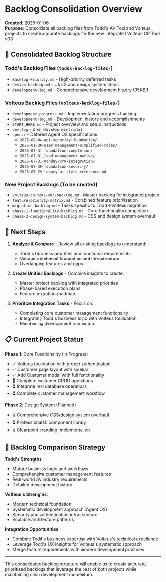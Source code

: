 # Backlog Consolidation Overview

**Created**: 2025-01-06  
**Purpose**: Consolidate all backlog files from Todd's AV Tool and Volteus projects to create accurate backlogs for the new integrated Volteus CP Tool v03

## 📂 **Consolidated Backlog Structure**

### **Todd's Backlog Files** (`todds-backlog-files/`)
- `Backlog-Priority.md` - High-priority deferred tasks 
- `design-backlog.md` - UI/UX and design system items
- `development-log.md` - Comprehensive development history (95KB!)

### **Volteus Backlog Files** (`volteus-backlog-files/`)
- `development-progress.md` - Implementation progress tracking
- `development-log.md` - Development history and accomplishments
- `START_HERE.md` - Project overview and setup instructions
- `dev.log` - Brief development notes
- `specs/` - Detailed Agent OS specifications:
  - `2025-08-04-api-security-foundation/`
  - `2025-01-30-user-management-simplified-roles/`
  - `2025-07-31-foundation-completion/`
  - `2025-07-31-lead-management-native/`
  - `2025-07-31-monday-crm-integration/`
  - `2025-07-30-foundation-security/`
  - `2025-07-29-legacy-ui-style-reference.md`

### **New Project Backlogs** (To be created)
- `volteus-cp-tool-v03-backlog.md` - Master backlog for integrated project
- `feature-priority-matrix.md` - Combined feature prioritization
- `migration-backlog.md` - Tasks specific to Todd→Volteus migration
- `phase-1-functionality-backlog.md` - Core functionality completion
- `phase-2-design-system-backlog.md` - CSS and design system overhaul

## 🎯 **Next Steps**

1. **Analyze & Compare** - Review all existing backlogs to understand:
   - Todd's business priorities and functional requirements
   - Volteus's technical foundation and infrastructure
   - Overlapping features and gaps

2. **Create Unified Backlogs** - Combine insights to create:
   - Master project backlog with integrated priorities
   - Phase-based execution plans
   - Feature migration roadmap

3. **Prioritize Integration Tasks** - Focus on:
   - Completing core customer management functionality
   - Integrating Todd's business logic with Volteus foundation
   - Maintaining development momentum

## 📋 **Current Project Status**

**Phase 1**: Core Functionality (In Progress)
- ✅ Volteus foundation with proper authentication
- ✅ Customer page layout with sidebar
- ✅ Add Customer modal with full functionality
- 🚧 Complete customer CRUD operations
- ⏳ Integrate real database operations
- ⏳ Complete customer management workflow

**Phase 2**: Design System (Planned)
- ⏳ Comprehensive CSS/design system overhaul
- ⏳ Professional UI component library
- ⏳ Clearpoint branding implementation

## 🔄 **Backlog Comparison Strategy**

**Todd's Strengths**:
- Mature business logic and workflows
- Comprehensive customer management features
- Real-world AV industry requirements
- Detailed development history

**Volteus's Strengths**:
- Modern technical foundation
- Systematic development approach (Agent OS)
- Security and authentication infrastructure
- Scalable architecture patterns

**Integration Opportunities**:
- Combine Todd's business expertise with Volteus's technical excellence
- Leverage Todd's UX insights for Volteus's systematic approach
- Merge feature requirements with modern development practices

---

This consolidated backlog structure will enable us to create accurate, prioritized backlogs that leverage the best of both projects while maintaining clear development momentum.
